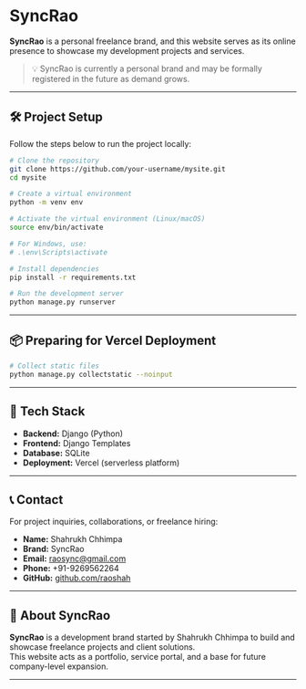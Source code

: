 # SyncRao

**SyncRao** is a personal freelance brand, and this website serves as its online presence to showcase my development projects and services.

> 💡 SyncRao is currently a personal brand and may be formally registered in the future as demand grows.



---

## 🛠️ Project Setup

Follow the steps below to run the project locally:

```bash
# Clone the repository
git clone https://github.com/your-username/mysite.git
cd mysite

# Create a virtual environment
python -m venv env

# Activate the virtual environment (Linux/macOS)
source env/bin/activate

# For Windows, use:
# .\env\Scripts\activate

# Install dependencies
pip install -r requirements.txt

# Run the development server
python manage.py runserver
````

---

## 📦 Preparing for Vercel Deployment

```bash
# Collect static files
python manage.py collectstatic --noinput
```

---

## 🧰 Tech Stack

* **Backend:** Django (Python)
* **Frontend:** Django Templates
* **Database:** SQLite
* **Deployment:** Vercel (serverless platform)

---

## 📞 Contact

For project inquiries, collaborations, or freelance hiring:

* **Name:** Shahrukh Chhimpa
* **Brand:** SyncRao
* **Email:** [raosync@gmail.com](mailto:raosync@gmail.com)
* **Phone:** +91-9269562264
* **GitHub:** [github.com/raoshah](https://github.com/raoshah)

---


## 🚀 About SyncRao

**SyncRao** is a development brand started by Shahrukh Chhimpa to build and showcase freelance projects and client solutions.  
This website acts as a portfolio, service portal, and a base for future company-level expansion.

---
